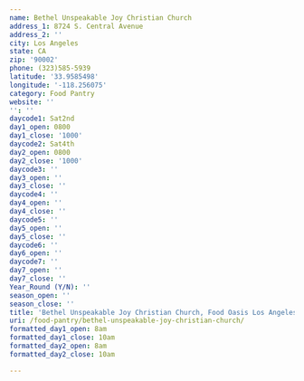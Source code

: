 ```yaml
---
name: Bethel Unspeakable Joy Christian Church
address_1: 8724 S. Central Avenue
address_2: ''
city: Los Angeles
state: CA
zip: '90002'
phone: (323)585-5939
latitude: '33.9585498'
longitude: '-118.256075'
category: Food Pantry
website: ''
'': ''
daycode1: Sat2nd
day1_open: 0800
day1_close: '1000'
daycode2: Sat4th
day2_open: 0800
day2_close: '1000'
daycode3: ''
day3_open: ''
day3_close: ''
daycode4: ''
day4_open: ''
day4_close: ''
daycode5: ''
day5_open: ''
day5_close: ''
daycode6: ''
day6_open: ''
daycode7: ''
day7_open: ''
day7_close: ''
Year_Round (Y/N): ''
season_open: ''
season_close: ''
title: 'Bethel Unspeakable Joy Christian Church, Food Oasis Los Angeles'
uri: /food-pantry/bethel-unspeakable-joy-christian-church/
formatted_day1_open: 8am
formatted_day1_close: 10am
formatted_day2_open: 8am
formatted_day2_close: 10am

---
```

